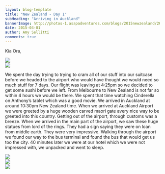 ```yaml
---
layout: blog-template
title: "New Zealand - Day 1"
subHeading: "Arriving in Auckland"
bannerImage: http://photos-1.asapadventures.com/blogs/2015newzealand/2015-04-01/IMG_0803.JPG_compressed.JPEG
date: 2015-04-01
author: Amy Sellitti
comments: true
---
```


Kia Ora,

<div class="center-image"><img src="http://photos-1.asapadventures.com/blogs/2015newzealand/2015-04-01/IMG_0797.JPG_compressed.JPEG" /></div>
<div class="center-image"><img src="http://photos-1.asapadventures.com/blogs/2015newzealand/2015-04-01/IMG_0800.JPG_compressed.JPEG" /></div>

We spent the day trying to trying to cram all of our stuff into our suitcase before we headed to the airport who would have thought we would need so much stuff for 7 days. Our flight was leaving at 4:25pm so we decided to get some sushi before we left. From Melbourne to New Zealand is not far so within 4 hours we would be there. We spent that time watching Cinderella on Anthony’s tablet which was a good movie. We arrived in Auckland at around 10:30pm New Zealand time. When we arrived at Auckland Airport we were greeted by a huge wooden carved maori gate avery nice way to be greeted into this country. Getting out of the airport, through customs was a breeze. When we arrived in the main part of the airport, we saw these huge statues from lord of the rings. They had a sign saying they were on loan from middle earth. They were very impressive. Walking through the airport we found our way to the bus terminal and found the bus that would get us too the city. 40 minutes later we were at our hotel which we were not impressed with, we unpacked and went to sleep.

<div class="center-image"><img src="http://photos-1.asapadventures.com/blogs/2015newzealand/2015-04-01/IMG_0803.JPG_compressed.JPEG" /></div>
<div class="center-image"><img src="http://photos-1.asapadventures.com/blogs/2015newzealand/2015-04-01/IMG_0804.JPG_compressed.JPEG" /></div>
<div class="center-image"><img src="http://photos-1.asapadventures.com/blogs/2015newzealand/2015-04-01/IMG_0806.JPG_compressed.JPEG" /></div>
